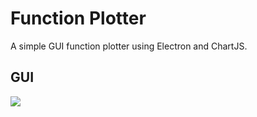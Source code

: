 # Function Plotter

A simple GUI function plotter using Electron and ChartJS.

## GUI

![](https://i.imgur.com/3IuGSYk.png)
